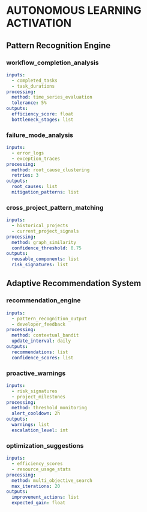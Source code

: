 # AUTONOMOUS LEARNING ACTIVATION

## Pattern Recognition Engine

### workflow_completion_analysis
```yaml
inputs:
  - completed_tasks
  - task_durations
processing:
  method: time_series_evaluation
  tolerance: 5%
outputs:
  efficiency_score: float
  bottleneck_stages: list
```

### failure_mode_analysis
```yaml
inputs:
  - error_logs
  - exception_traces
processing:
  method: root_cause_clustering
  retries: 3
outputs:
  root_causes: list
  mitigation_patterns: list
```

### cross_project_pattern_matching
```yaml
inputs:
  - historical_projects
  - current_project_signals
processing:
  method: graph_similarity
  confidence_threshold: 0.75
outputs:
  reusable_components: list
  risk_signatures: list
```

## Adaptive Recommendation System

### recommendation_engine
```yaml
inputs:
  - pattern_recognition_output
  - developer_feedback
processing:
  method: contextual_bandit
  update_interval: daily
outputs:
  recommendations: list
  confidence_scores: list
```

### proactive_warnings
```yaml
inputs:
  - risk_signatures
  - project_milestones
processing:
  method: threshold_monitoring
  alert_cooldown: 2h
outputs:
  warnings: list
  escalation_level: int
```

### optimization_suggestions
```yaml
inputs:
  - efficiency_scores
  - resource_usage_stats
processing:
  method: multi_objective_search
  max_iterations: 20
outputs:
  improvement_actions: list
  expected_gain: float
```
